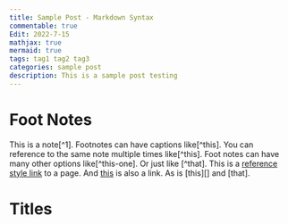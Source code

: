 ```yaml
---
title: Sample Post - Markdown Syntax
commentable: true
Edit: 2022-7-15
mathjax: true
mermaid: true
tags: tag1 tag2 tag3
categories: sample post
description: This is a sample post testing 
---
```



# Foot Notes

This is a note[^1]. Footnotes can have captions like[^this]. You can reference to the same note multiple times like[^this]. Foot notes can have many other options like[^this-one]. Or just like [^that]. This is a [reference style link][linkid] to a page. And [this][linkid] is also a link. As is [this][] and [that].

# Titles



[linkid]: https://yk-liu.github.io	"Optional Title"